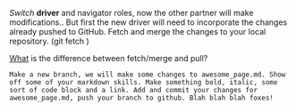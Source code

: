 *Switch* **driver** and navigator roles, now the other partner will make modifications.. But first the new driver will need to incorporate the changes already pushed to GitHub. Fetch and merge the changes to your local repository. (git fetch )

[What](http://google.com) is the difference between fetch/merge and pull?

    Make a new branch, we will make some changes to awesome_page.md. Show off some of your markdown skills. Make something bold, italic, some sort of code block and a link. Add and commit your changes for awesome_page.md, push your branch to github. Blah blah blah foxes!

